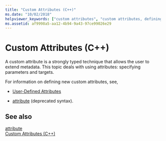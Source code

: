```yaml
---
title: "Custom Attributes (C++)"
ms.date: "10/02/2018"
helpviewer_keywords: ["custom attributes", "custom attributes, defining"]
ms.assetid: af9998a5-aa12-4b94-9a43-97ce99026e29
---
```

# Custom Attributes (C++)

A custom attribute is a strongly typed technique that allows the user to extend metadata. This topic deals with using attributes: specifying parameters and targets.

For information on defining new custom attributes, see,

- [User-Defined Attributes](../user-defined-attributes-cpp-component-extensions.md)

- [attribute](attribute.md) (deprecated syntax).

## See also

[attribute](attribute.md)<br/>
[Custom Attributes (C++)](custom-attributes-cpp.md)
